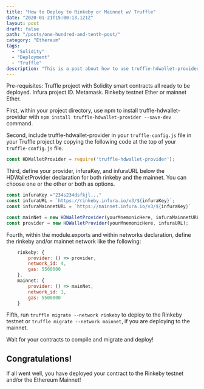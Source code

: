 ```yaml
---
title: "How to Deploy to Rinkeby or Mainnet w/ Truffle"
date: "2020-01-21T15:00:13.121Z"
layout: post
draft: false
path: "/posts/one-hundred-and-tenth-post/"
category: "Ethereum"
tags:
  - "Solidity"
  - "Deployment"
  - "Truffle"
description: "This is a post about how to use truffle-hdwallet-provider to deploy Solidity smart contracts to the Rinkeby testnet or Mainnet."
---
```


Pre-requisites: Truffle project with Solidity smart contracts all ready to be deployed. Infura project ID. Metamask. Rinkeby testnet Ether or mainnet Ether.  

First, within your project directory, use npm to install truffle-hdwallet-provider with `npm install truffle-hdwallet-provider --save-dev` command. 

Second, include truffle-hdwallet-provider in your `truffle-config.js` file in your Truffle project by copying the following code at the top of your `truffle-config.js` file. 

```js
const HDWalletProvider = require('truffle-hdwallet-provider');

```

Third, define your provider, infuraKey, and infuraURL below the HDWalletProvider declaration for both rinkeby and the mainnet. You can choose one or the other or both as options. 

```js
const infuraKey ="234s234dsfkjl..." 
const infuraURL = `https://rinkeby.infura.io/v3/${infuraKey}`;
const infuraMainnetURL = `https://mainnet.infura.io/v3/${infuraKey}`

const mainNet = new HDWalletProvider(yourMnemonicHere, infuraMainnetURL)
const provider = new HDWalletProvider(yourMnemonicHere, infuraURL);
```

Fourth, within the module.exports and within networks declaration, define the rinkeby and/or mainnet network like the following: 

```js
    rinkeby: { 
        provider: () => provider,
        network_id: 4, 
        gas: 5500000
    }, 
    mainnet: {
        provider: () => mainNet,
        network_id: 1, 
        gas: 5500000
    }
```

Fifth, run `truffle migrate --network rinkeby` to deploy to the Rinkeby testnet or `truffle migrate --network mainnet`, if you are deploying to the mainnet. 

Wait for your contracts to compile and migrate and deploy! 

## Congratulations! 

If all went well, you have deployed your contract to the Rinkeby testnet and/or the Ethereum Mainnet!
